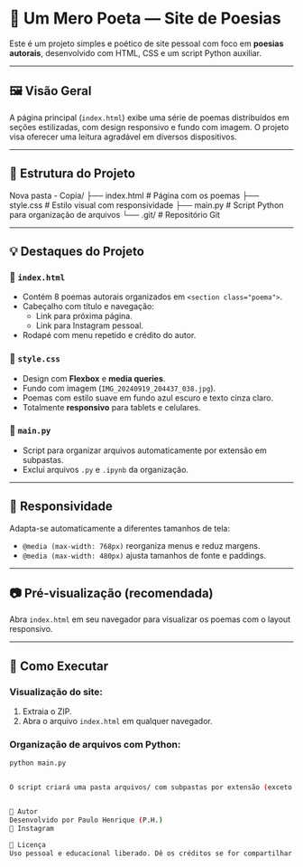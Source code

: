 # 🌙 Um Mero Poeta — Site de Poesias

Este é um projeto simples e poético de site pessoal com foco em **poesias autorais**, desenvolvido com HTML, CSS e um script Python auxiliar.

---

## 🖼️ Visão Geral

A página principal (`index.html`) exibe uma série de poemas distribuídos em seções estilizadas, com design responsivo e fundo com imagem. O projeto visa oferecer uma leitura agradável em diversos dispositivos.

---

## 📁 Estrutura do Projeto

Nova pasta - Copia/
├── index.html # Página com os poemas
├── style.css # Estilo visual com responsividade
├── main.py # Script Python para organização de arquivos
└── .git/ # Repositório Git

---

## 💡 Destaques do Projeto

### 📄 `index.html`

- Contém 8 poemas autorais organizados em `<section class="poema">`.
- Cabeçalho com título e navegação:
  - Link para próxima página.
  - Link para Instagram pessoal.
- Rodapé com menu repetido e crédito do autor.

### 🎨 `style.css`

- Design com **Flexbox** e **media queries**.
- Fundo com imagem (`IMG_20240919_204437_038.jpg`).
- Poemas com estilo suave em fundo azul escuro e texto cinza claro.
- Totalmente **responsivo** para tablets e celulares.

### 🐍 `main.py`

- Script para organizar arquivos automaticamente por extensão em subpastas.
- Exclui arquivos `.py` e `.ipynb` da organização.

---

## 📱 Responsividade

Adapta-se automaticamente a diferentes tamanhos de tela:

- `@media (max-width: 768px)` reorganiza menus e reduz margens.
- `@media (max-width: 480px)` ajusta tamanhos de fonte e paddings.

---

## 📷 Pré-visualização (recomendada)

Abra `index.html` em seu navegador para visualizar os poemas com o layout responsivo.

---

## 🧪 Como Executar

### Visualização do site:

1. Extraia o ZIP.
2. Abra o arquivo `index.html` em qualquer navegador.

### Organização de arquivos com Python:

```bash
python main.py


O script criará uma pasta arquivos/ com subpastas por extensão (exceto .py e .ipynb).


📜 Autor
Desenvolvido por Paulo Henrique (P.H.)
📸 Instagram

📄 Licença
Uso pessoal e educacional liberado. Dê os créditos se for compartilhar!